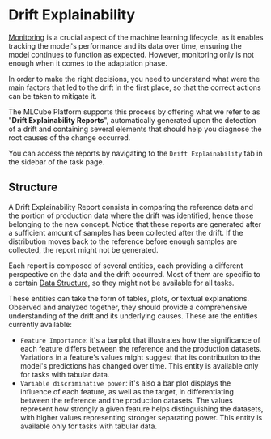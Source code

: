# Drift Explainability

[Monitoring]  is a crucial aspect of the machine learning lifecycle, as it enables tracking the model's performance and its data over time,
ensuring the model continues to function as expected. However, monitoring only is not enough when it comes to the adaptation phase.

In order to make the right decisions, you need to understand what were the main factors that led to the drift in the first place, so that
the correct actions can be taken to mitigate it.

The MLCube Platform supports this process by offering what we refer to as "**Drift Explainability Reports**", 
automatically generated upon the detection of a drift and containing several elements that should help you diagnose the root causes 
of the change occurred.

You can access the reports by navigating to the `Drift Explainability` tab in the sidebar of the task page.

## Structure

A Drift Explainability Report consists in comparing the reference data and the portion of production data where the drift was identified, hence 
those belonging to the new concept. Notice that these reports are generated after a sufficient amount of samples has been collected after the drift.
If the distribution moves back to the reference before enough samples are collected, the report might not be generated.

Each report is composed of several entities, each providing a different perspective on the data and the drift occurred. 
Most of them are specific to a certain [Data Structure], so they might not be available for all tasks.

These entities can take the form of tables, plots, or textual explanations. 
Observed and analyzed together, they should provide a comprehensive understanding of the drift and its underlying causes.
These are the entities currently available:

- `Feature Importance`: it's a barplot that illustrates how the significance of each feature differs between the reference 
 and the production datasets. Variations in a feature's values might suggest that its contribution to the model's predictions 
 has changed over time. This entity is available only for tasks with tabular data.
- `Variable discriminative power`: it's also a bar plot displays the influence of each feature, as well as the target, 
 in differentiating between the reference and the production datasets. 
 The values represent how strongly a given feature helps distinguishing the datasets, with higher values representing stronger 
 separating power. This entity is available only for tasks with tabular data.

[Monitoring]: monitoring.md
[Data Structure]: ../../../api/python/enums#datastructure